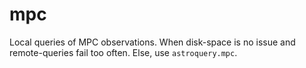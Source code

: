 # mpc

Local queries of MPC observations. When disk-space is no issue and remote-queries fail too often. Else, use `astroquery.mpc`.
